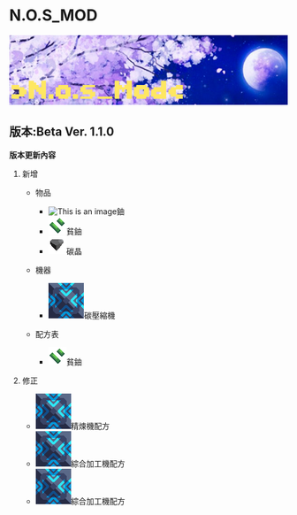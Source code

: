 # N.O.S_MOD
![This is an image](/icon.png)

## 版本:Beta Ver. 1.1.0

**版本更新內容**

1. 新增

   - 物品
     - ![This is an image](/sprites/items/鈾.png)鈾
     - ![This is an image](/sprites/items/貧鈾.png)貧鈾
     - ![This is an image](/sprites/items/碳晶.png)碳晶

   - 機器
     - ![This is an image](/sprites/blocks/multi/碳壓縮機.png)碳壓縮機

   - 配方表
     - ![This is an image](/sprites/items/貧鈾.png)貧鈾

2. 修正

   - ![This is an image](/sprites/blocks/multi/碳壓縮機.png)精煉機配方
   - ![This is an image](/sprites/blocks/multi/碳壓縮機.png)綜合加工機配方
   - ![This is an image](/sprites/blocks/multi/碳壓縮機.png)綜合加工機配方
